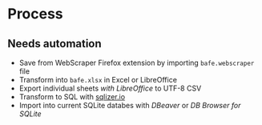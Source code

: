 # Process
## Needs automation
* Save from WebScraper Firefox extension by importing `bafe.webscraper` file
* Transform into `bafe.xlsx` in Excel or LibreOffice
* Export individual sheets *with LibreOffice* to UTF-8 CSV
* Transform to SQL with [sqlizer.io](https://sqlizer.io)
* Import into current SQLite databes with *DBeaver* or *DB Browser for SQLite*